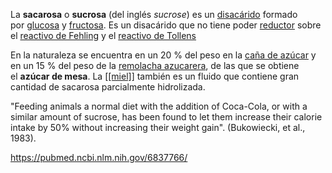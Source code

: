 La **sacarosa** o **sucrosa** (del inglés _sucrose_) es un [disacárido](https://es.wikipedia.org/wiki/Disac%C3%A1rido "Disacárido") formado por [glucosa](https://es.wikipedia.org/wiki/Glucosa "Glucosa") y [fructosa](https://es.wikipedia.org/wiki/Fructosa "Fructosa"). Es un disacárido que no tiene poder [reductor](https://es.wikipedia.org/wiki/Reductor "Reductor") sobre el [reactivo de Fehling](https://es.wikipedia.org/wiki/Reactivo_de_Fehling "Reactivo de Fehling") y el [reactivo de Tollens](https://es.wikipedia.org/wiki/Reactivo_de_Tollens "Reactivo de Tollens")

En la naturaleza se encuentra en un 20 % del peso en la [caña de azúcar](https://es.wikipedia.org/wiki/Saccharum_officinarum "Saccharum officinarum") y en un 15 % del peso de la [remolacha azucarera](https://es.wikipedia.org/wiki/Beta_vulgaris_subsp._vulgaris_var._altissima "Beta vulgaris subsp. vulgaris var. altissima"), de las que se obtiene el **azúcar de mesa**. La [[[miel]]](https://es.wikipedia.org/wiki/[[[[[[Miel]]]]]] "[[Miel]]") también es un fluido que contiene gran cantidad de sacarosa parcialmente hidrolizada.

"Feeding animals a normal diet with the addition of Coca-Cola, or with a similar amount of sucrose, has been found to let them increase their calorie intake by 50% without increasing their weight gain". (Bukowiecki, et al., 1983).

https://pubmed.ncbi.nlm.nih.gov/6837766/




